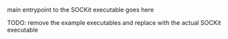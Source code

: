 main entrypoint to the SOCKit executable goes here

TODO: remove the example executables and replace with the actual SOCKit executable

